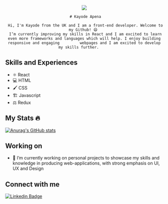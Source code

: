 <div align="center">
     <img src="https://media.giphy.com/media/f3iwJFOVOwuy7K6FFw/giphy.gif"/>
     
     # Kayode Apena
     
     Hi, I'm Kayode from the UK and I am a front-end developer. Welcome to my Github! 😄 
     I’m currently improving my skills in React and I am excited to learn even more frameworks and languages which will help. I enjoy building responsive and engaging         webpages and I am excited to develop my skills further.     
</div>
     



## Skills and Experiences

* ⚛️ React
* 💻 HTML
* 🖌️ CSS
* 🏗️ Javascript
* ⚖️ Redux  

     
## My Stats 🔥
[![Anurag's GitHub stats](https://github-readme-stats.vercel.app/api?username=KAcodes)](https://github.com/anuraghazra/github-readme-stats)

## Working on 

- 🔭 I’m currently working on personal projects to showcase my skills and knowledge in producing web-applications, with strong emphasis on  UI, UX and Design

## Connect with me
[![Linkedin Badge](https://img.shields.io/badge/-kakbar-blue?style=flat&logo=Linkedin&logoColor=white)](https://www.linkedin.com/in/kayode-apena-bb7479173/)

